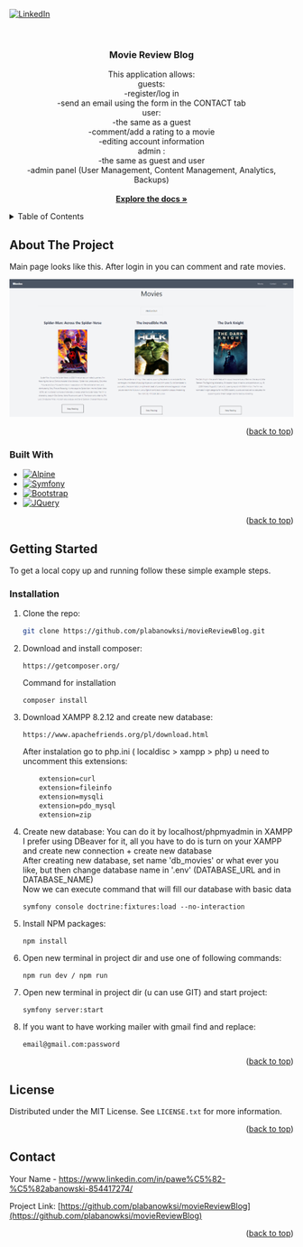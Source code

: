 <a name="readme-top"></a>

[![LinkedIn][linkedin-shield]][linkedin-url]

<br />
<div align="center">
<h3 align="center">Movie Review Blog</h3>

  <p align="center">
    This application allows: <br />
        guests: <br />
        -register/log in <br />
        -send an email using the form in the CONTACT tab <br />
        user:<br />
        -the same as a guest <br />
        -comment/add a rating to a movie <br />
        -editing account information <br />
        admin :<br />
        -the same as guest and user<br />
        -admin panel (User Management, Content Management, Analytics, Backups) <br />
    <br />
    <a href="https://github.com/plabanowksi/movieReviewBlog"><strong>Explore the docs »</strong></a>
    <br />
  </p>
</div>


<!-- TABLE OF CONTENTS -->
<details>
  <summary>Table of Contents</summary>
  <ol>
    <li>
      <a href="#about-the-project">About The Project</a>
      <ul>
        <li><a href="#built-with">Built With</a></li>
      </ul>
    </li>
    <li>
      <a href="#getting-started">Getting Started</a>
      <ul>
        <li><a href="#installation">Installation</a></li>
      </ul>
    </li>
    <li><a href="#license">License</a></li>
    <li><a href="#contact">Contact</a></li>
  </ol>
</details>


<!-- ABOUT THE PROJECT -->
## About The Project
<p align="left">Main page looks like this. After login in you can comment and rate movies.</p>

[![Product Name Screen Shot][product-screenshot]](https://example.com)

<p align="right">(<a href="#readme-top">back to top</a>)</p>



### Built With
* [![Alpine][Alpine.js]][Alpine-url]
* [![Symfony][Symfony.com]][Symfony-url]
* [![Bootstrap][Bootstrap.com]][Bootstrap-url]
* [![JQuery][JQuery.com]][JQuery-url]

<p align="right">(<a href="#readme-top">back to top</a>)</p>



<!-- GETTING STARTED -->
## Getting Started

To get a local copy up and running follow these simple example steps.

### Installation

1. Clone the repo:
   ```sh
   git clone https://github.com/plabanowksi/movieReviewBlog.git
   ```
2. Download and install composer:
    ```
    https://getcomposer.org/
    ```
    Command for installation
    ```
    composer install
    ```
3. Download XAMPP 8.2.12 and create new database:
    ```
    https://www.apachefriends.org/pl/download.html    
    ```
    After instalation go to php.ini ( localdisc > xampp > php) u need to uncomment this extensions:
    ```
        extension=curl
        extension=fileinfo
        extension=mysqli
        extension=pdo_mysql
        extension=zip
    ```
4.  Create new database:
    You can do it by localhost/phpmyadmin in XAMPP <br>
    I prefer using DBeaver for it, all you have to do is turn on your XAMPP and create new connection + create new database <br>
    After creating new database, set name 'db_movies' or what ever you like, but then change database name in '.env' (DATABASE_URL and in DATABASE_NAME)<br>
    Now we can execute command that will fill our database with basic data
    ```
    symfony console doctrine:fixtures:load --no-interaction
    ```
5. Install NPM packages:
    ```
    npm install
    ```
6. Open new terminal in project dir and use one of following commands:
    ```
    npm run dev / npm run
    ```
7. Open new terminal in project dir (u can use GIT) and start project:
    ```
    symfony server:start
    ```
8. If you want to have working mailer with gmail find and replace:
    ```
    email@gmail.com:password
    ```
<p align="right">(<a href="#readme-top">back to top</a>)</p>

<!-- LICENSE -->
## License

Distributed under the MIT License. See `LICENSE.txt` for more information.

<p align="right">(<a href="#readme-top">back to top</a>)</p>



<!-- CONTACT -->
## Contact

Your Name - https://www.linkedin.com/in/pawe%C5%82-%C5%82abanowski-854417274/

Project Link: [https://github.com/plabanowksi/movieReviewBlog](https://github.com/plabanowksi/movieReviewBlog)

<p align="right">(<a href="#readme-top">back to top</a>)</p>



<!-- MARKDOWN LINKS & IMAGES -->
[license-shield]: https://img.shields.io/github/license/plabanowksi/movieReviewBlog.svg?style=for-the-badge
[license-url]: https://github.com/plabanowksi/movieReviewBlog/blob/master/LICENSE.txt
[linkedin-shield]: https://img.shields.io/badge/-LinkedIn-black.svg?style=for-the-badge&logo=linkedin&colorB=555
[linkedin-url]: https://www.linkedin.com/in/pawe%C5%82-%C5%82abanowski-854417274/
[product-screenshot]: public/images/mainpage.png

[Alpine.js]: https://img.shields.io/badge/alpinejs-white.svg?style=for-the-badge&logo=alpinedotjs&logoColor=%238BC0D0
[Alpine-url]: https://alpinejs.dev/
[Symfony.com]: https://img.shields.io/badge/symfony-%23000000.svg?style=for-the-badge&logo=symfony&logoColor=white
[Symfony-url]: https://symfony.com/
[Bootstrap.com]: https://img.shields.io/badge/Bootstrap-563D7C?style=for-the-badge&logo=bootstrap&logoColor=white
[Bootstrap-url]: https://getbootstrap.com
[JQuery.com]: https://img.shields.io/badge/jQuery-0769AD?style=for-the-badge&logo=jquery&logoColor=white
[JQuery-url]: https://jquery.com 
